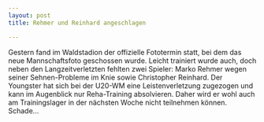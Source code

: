 ```yaml
---
layout: post
title: Rehmer und Reinhard angeschlagen

---
```


Gestern fand im Waldstadion der offizielle Fototermin statt, bei dem das neue Mannschaftsfoto geschossen wurde. Leicht trainiert wurde auch, doch neben den Langzeitverletzten fehlten zwei Spieler: Marko Rehmer wegen seiner Sehnen-Probleme im Knie sowie Christopher Reinhard. Der Youngster hat sich bei der U20-WM eine Leistenverletzung zugezogen und kann im Augenblick nur Reha-Training absolvieren. Daher wird er wohl auch am Trainingslager in der nächsten Woche nicht teilnehmen können. Schade...


